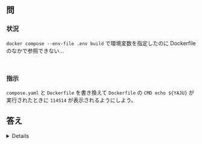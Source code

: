 ## 問



### 状況

`docker compose --env-file .env build` で環境変数を指定したのに Dockerfile のなかで参照できない...

```bash
```
```
```

### 指示

`compose.yaml` と `Dockerfile` を書き換えて
`Dockerfile` の `CMD echo ${YAJU}` が実行されたときに `114514` が表示されるようにしよう。



## 答え

<details>

```
# 現在の main ブランチと answer ブランチの差分を表示したい
git diff main..answer
git switch answer
```

</details>